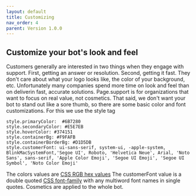 ```yaml
---
layout: default
title: Customizing
nav_order: 4 
parent: Version 1.0.0
---
```


## Customize your bot's look and feel
Customers generally are interested in two things when they engage with support. First, getting an answer or resolution. Second, getting it fast. They don't care about what your logo looks like, the color of your background, etc. Unfortunately many companies spend more time on look and feel than on deliverin fast, accurate solutions. Page.support is for organizations that want to focus on real value, not cosmetics. That said, we don't want your bot to stand out like a sore thumb, so there are some basic color and font customizations. For this we use the style tag

```
style.primaryColor:  #6B7280
style.secondaryColor: #E5E7EB
style.hoverColor: #374151
style.containerBg: #F9FAFB
style.containerBorderBg: #D1D5DB
style.customerFont: ui-sans-serif, system-ui, -apple-system, BlinkMacSystemFont,'Segoe UI', Roboto, 'Helvetica Neue', Arial, 'Noto Sans', sans-serif, 'Apple Color Emoji', 'Segoe UI Emoji', 'Segoe UI Symbol', 'Noto Color Emoji'
```

The colors values are [CSS RGB hex values](https://developer.mozilla.org/en-US/docs/Web/CSS/color_value) The customerFont value is a double quoted [CSS font-family](https://developer.mozilla.org/en-US/docs/Web/CSS/font-family) with any multiword font names in single quotes. Cosmetics are applied to the whole bot.